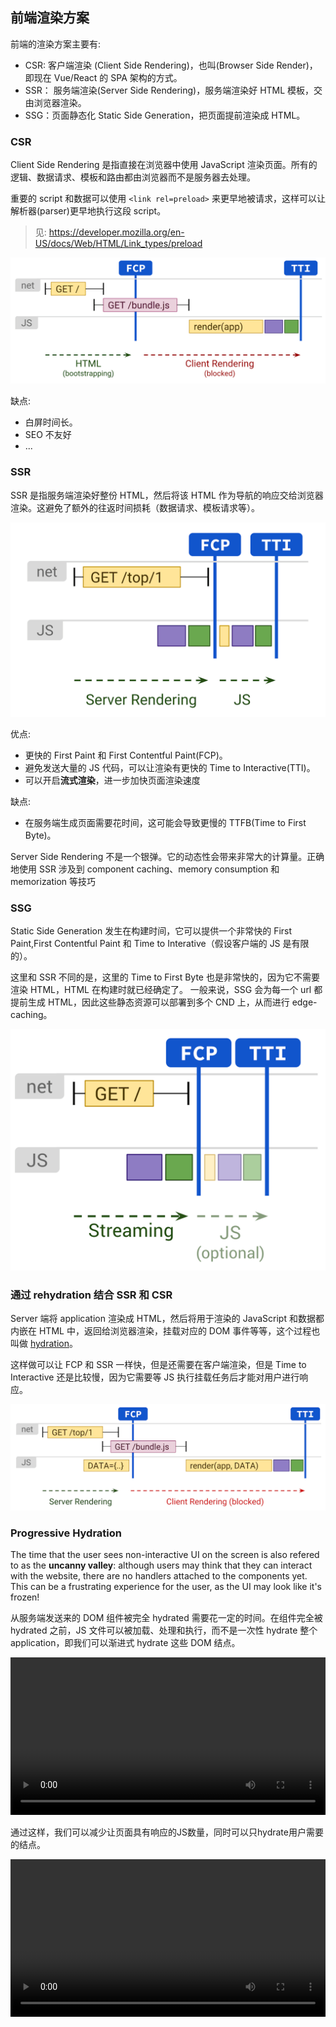 ## 前端渲染方案

前端的渲染方案主要有:

-   CSR: 客户端渲染 (Client Side Rendering)，也叫(Browser Side Render)，即现在 Vue/React 的 SPA 架构的方式。
-   SSR： 服务端渲染(Server Side Rendering)，服务端渲染好 HTML 模板，交由浏览器渲染。
-   SSG：页面静态化 Static Side Generation，把页面提前渲染成 HTML。

### CSR

Client Side Rendering 是指直接在浏览器中使用 JavaScript 渲染页面。所有的逻辑、数据请求、模板和路由都由浏览器而不是服务器去处理。

重要的 script 和数据可以使用 `<link rel=preload>` 来更早地被请求，这样可以让解析器(parser)更早地执行这段 script。

> 见: https://developer.mozilla.org/en-US/docs/Web/HTML/Link_types/preload

![CSR](../../static/csr.png)

缺点:

-   白屏时间长。
-   SEO 不友好
-   ...

### SSR

SSR 是指服务端渲染好整份 HTML，然后将该 HTML 作为导航的响应交给浏览器渲染。这避免了额外的往返时间损耗（数据请求、模板请求等）。

![SSR](../../static/ssr.png)

优点:

-   更快的 First Paint 和 First Contentful Paint(FCP)。
-   避免发送大量的 JS 代码，可以让渲染有更快的 Time to Interactive(TTI)。
-   可以开启**流式渲染**，进一步加快页面渲染速度

缺点:

-   在服务端生成页面需要花时间，这可能会导致更慢的 TTFB(Time to First Byte)。

Server Side Rendering 不是一个银弹。它的动态性会带来非常大的计算量。正确地使用 SSR 涉及到 component caching、memory consumption 和 memorization 等技巧

### SSG

Static Side Generation 发生在构建时间，它可以提供一个非常快的 First Paint,First Contentful Paint 和 Time to Interative（假设客户端的 JS 是有限的）。

这里和 SSR 不同的是，这里的 Time to First Byte 也是非常快的，因为它不需要渲染 HTML，HTML 在构建时就已经确定了。 一般来说，SSG 会为每一个 url 都提前生成 HTML，因此这些静态资源可以部署到多个 CND 上，从而进行 edge-caching。

![SSG](../../static/ssg.png)

### 通过 rehydration 结合 SSR 和 CSR

Server 端将 application 渲染成 HTML，然后将用于渲染的 JavaScript 和数据都内嵌在 HTML 中，返回给浏览器渲染，挂载对应的 DOM 事件等等，这个过程也叫做 [hydration](https://vite-plugin-ssr.com/hydration)。

这样做可以让 FCP 和 SSR 一样快，但是还需要在客户端渲染，但是 Time to Interactive 还是比较慢，因为它需要等 JS 执行挂载任务后才能对用户进行响应。

![combine ssr and csr](../../static/combind-ssr-and-csr.webp)

### Progressive Hydration

The time that the user sees non-interactive UI on the screen is also refered to as the **uncanny valley**: although users may think that they can interact with the website, there are no handlers attached to the components yet. This can be a frustrating experience for the user, as the UI may look like it's frozen!

从服务端发送来的 DOM 组件被完全 hydrated 需要花一定的时间。在组件完全被 hydrated 之前，JS 文件可以被加载、处理和执行，而不是一次性 hydrate 整个 application，即我们可以渐进式 hydrate 这些 DOM 结点。

<video controls width="100%" src="https://res.cloudinary.com/ddxwdqwkr/video/upload/v1609056522/patterns.dev/prog-rehy-2.mp4">
</video>

通过这样，我们可以减少让页面具有响应的JS数量，同时可以只hydrate用户需要的结点。

<video controls width="100%" src="https://res.cloudinary.com/ddxwdqwkr/video/upload/v1609056521/patterns.dev/prog-rehy-5.mp4">

Progressive hydrate可以让我们只hydrate特定条件的组件，比如只hydrate视口内可见的组件。

progressive hydration 有可能在特定条件下让组件无法响应，但是这个基本上对用户来说无感。